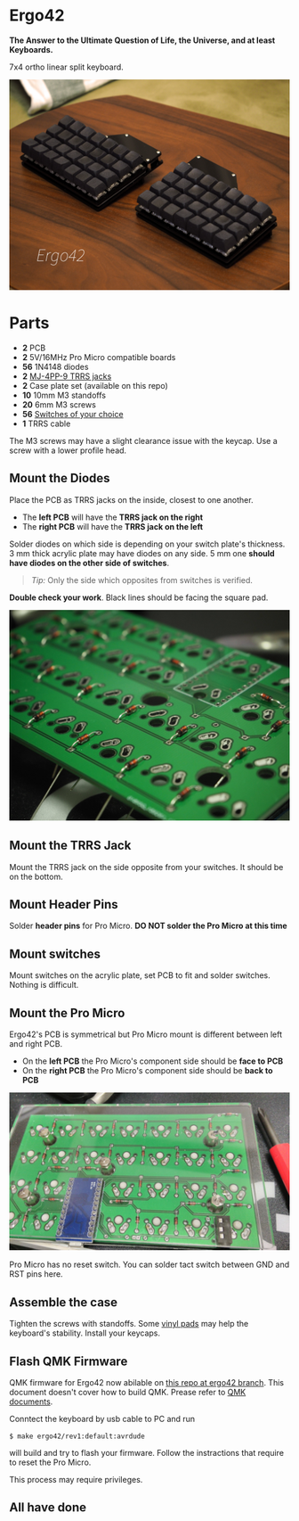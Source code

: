 # Ergo42

**The Answer to the Ultimate Question of Life, the Universe, and at least Keyboards.**

7x4 ortho linear split keyboard.

![Ergo42](https://raw.githubusercontent.com/Biacco42/Ergo42/readme/readme_image/ergo42_image.jpg)

# Parts

- **2** PCB
- **2** 5V/16MHz Pro Micro compatible boards
- **56** 1N4148 diodes
- **2** [MJ-4PP-9 TRRS jacks](http://akizukidenshi.com/catalog/g/gC-06070/)
- **2** Case plate set (available on this repo)
- **10** 10mm M3 standoffs
- **20** 6mm M3 screws
- **56** [Switches of your choice](https://mechanicalkeyboards.com/shop/index.php?l=product_list&c=107)
- **1** TRRS cable

The M3 screws may have a slight clearance issue with the keycap. Use a screw with a lower profile head.

## Mount the Diodes

Place the PCB as TRRS jacks on the inside, closest to one another.

- The **left PCB** will have the **TRRS jack on the right**
- The **right PCB** will have the **TRRS jack on the left**

Solder diodes on which side is depending on your switch plate's thickness. 3 mm thick acrylic plate may have diodes on any side. 5 mm one **should have diodes on the other side of switches**. 

> *Tip:* Only the side which opposites from switches is verified.

**Double check your work**. Black lines should be facing the square pad.

![diodes_01](https://raw.githubusercontent.com/Biacco42/Ergo42/readme/readme_image/pwjP0e8.jpg)

## Mount the TRRS Jack

Mount the TRRS jack on the side opposite from your switches. It should be on the bottom.

## Mount Header Pins

Solder **header pins** for Pro Micro. **DO NOT solder the Pro Micro at this time**

## Mount switches

Mount switches on the acrylic plate, set PCB to fit and solder switches. Nothing is difficult.

## Mount the Pro Micro

Ergo42's PCB is symmetrical but Pro Micro mount is different between left and right PCB.

- On the **left PCB** the Pro Micro's component side should be **face to PCB**
- On the **right PCB** the Pro Micro's component side should be **back to PCB**

![left side PCB](https://raw.githubusercontent.com/Biacco42/Ergo42/readme/readme_image/IMG_20171118_203023508.jpg)

Pro Micro has no reset switch. You can solder tact switch between GND and RST pins here.

## Assemble the case

Tighten the screws with standoffs.
Some [vinyl pads](https://www.amazon.co.jp/gp/product/B00V5MQWGS/ref=oh_aui_detailpage_o00_s00?ie=UTF8&psc=1) may help the keyboard's stability.
Install your keycaps.

## Flash QMK Firmware

QMK firmware for Ergo42 now abilable on [this repo at ergo42 branch](https://github.com/Biacco42/qmk_firmware/tree/ergo42).
This document doesn't cover how to build QMK. Prease refer to [QMK documents](https://docs.qmk.fm/).

Conntect the keyboard by usb cable to PC and run

```
$ make ergo42/rev1:default:avrdude
```

will build and try to flash your firmware. Follow the instractions that require to reset the Pro Micro.

This process may require privileges.

## All have done
